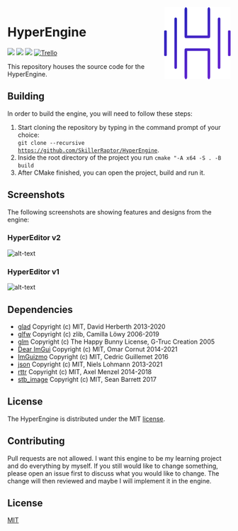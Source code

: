 ﻿<img src="Resources/HyperEngine.PNG" align="right" width="150"/>

# HyperEngine
![](https://img.shields.io/badge/license-MIT-yellow)
![](https://github.com/SkillerRaptor/HyperEngine/workflows/build-windows/badge.svg)
![](https://github.com/SkillerRaptor/HyperEngine/workflows/build-linux/badge.svg)
[![Trello](https://img.shields.io/badge/board-trello-blue.svg)](https://trello.com/b/xiuhLb05/hyperengine)

This repository houses the source code for the HyperEngine.

## Building
In order to build the engine, you will need to follow these steps:
1.  Start cloning the repository by typing in the command prompt of your choice:<br><code>git clone --recursive <a href="https://github.com/SkillerRaptor/HyperEngine">https://github.com/SkillerRaptor/HyperEngine</a></code>.
2.  Inside the root directory of the project you run `cmake "-A x64 -S . -B build`
3.  After CMake finished, you can open the project, build and run it.

## Screenshots
The following screenshots are showing features and designs from the engine:

### HyperEditor v2
![alt-text](https://i.imgur.com/Eq7o4l8.png)

### HyperEditor v1
![alt-text](https://i.imgur.com/I3OJPW7.png)

## Dependencies
-   [glad](https://github.com/Dav1dde/glad/blob/master/LICENSE) Copyright (c) MIT, David Herberth 2013-2020
-   [glfw](https://github.com/glfw/glfw/blob/master/LICENSE.md) Copyright (c) zlib, Camilla Löwy 2006-2019
-   [glm](https://github.com/g-truc/glm/blob/master/copying.txt) Copyright (c) The Happy Bunny License, G-Truc Creation 2005
-   [Dear ImGui](https://github.com/ocornut/imgui/blob/master/LICENSE.txt) Copyright (c) MIT, Omar Cornut 2014-2021
-   [ImGuizmo](https://github.com/CedricGuillemet/ImGuizmo/blob/master/LICENSE) Copyright (c) MIT, Cedric Guillemet 2016
-   [json](https://github.com/nlohmann/json/blob/develop/LICENSE.MIT) Copyright (c) MIT, Niels Lohmann 2013-2021
-   [rttr](https://github.com/rttrorg/rttr/blob/master/LICENSE.txt) Copyright (c) MIT, Axel Menzel 2014-2018
-   [stb_image](https://github.com/nothings/stb/blob/master/LICENSE) Copyright (c) MIT, Sean Barrett 2017

## License
The HyperEngine is distributed under the MIT [license](https://github.com/SkillerRaptor/HyperEngine/blob/master/LICENSE).

## Contributing
Pull requests are not allowed. I want this engine to be my learning project and do everything by myself.
If you still would like to change something, please open an issue first to discuss what you would like to change. 
The change will then reviewed and maybe I will implement it in the engine.

## License
[MIT](https://choosealicense.com/licenses/mit/)
